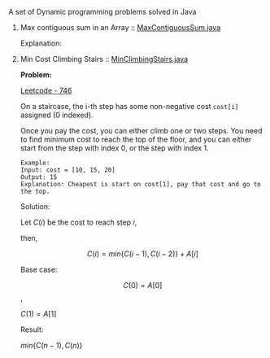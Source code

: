 
A set of Dynamic programming problems solved in Java

1. Max contiguous sum in an Array :: [MaxContiguousSum.java](http://localhost)

    Explanation:
    
    
2. Min Cost Climbing Stairs :: [MinClimbingStairs.java](http://localhost)

    **Problem:**
    
    [Leetcode - 746](https://leetcode.com/problems/min-cost-climbing-stairs/description/)

    On a staircase, the i-th step has some non-negative cost `cost[i]` assigned (0 indexed).
    
     Once you pay the cost, you can either climb one or two steps. You need to find minimum cost to reach the top of the floor, and you can either start from the step with index 0, or the step with index 1.
     
       Example: 
       Input: cost = [10, 15, 20]
       Output: 15
       Explanation: Cheapest is start on cost[1], pay that cost and go to the top.
         
    Solution:
    
    Let $C(i)$ be the cost to reach step $i$,
    
    then,
    
    $$
    C(i) = min\{C(i-1), C(i-2)\} + A[i]
    $$
    
    Base case:
    
    $$C(0) = A[0]$$,
    
    $C(1) = A[1]$
    
    Result:
    
    $min\{C(n-1), C(n)\}$